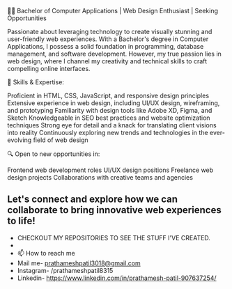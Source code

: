 👨‍💻 Bachelor of Computer Applications | Web Design Enthusiast | Seeking Opportunities

Passionate about leveraging technology to create visually stunning and user-friendly web experiences. With a Bachelor's degree in Computer Applications, I possess a solid foundation in programming, database management, and software development. However, my true passion lies in web design, where I channel my creativity and technical skills to craft compelling online interfaces.

🌟 Skills & Expertise:

Proficient in HTML, CSS, JavaScript, and responsive design principles
Extensive experience in web design, including UI/UX design, wireframing, and prototyping
Familiarity with design tools like Adobe XD, Figma, and Sketch
Knowledgeable in SEO best practices and website optimization techniques
Strong eye for detail and a knack for translating client visions into reality
Continuously exploring new trends and technologies in the ever-evolving field of web design

🔍 Open to new opportunities in:

Frontend web development roles
UI/UX design positions
Freelance web design projects
Collaborations with creative teams and agencies

Let's connect and explore how we can collaborate to bring innovative web experiences to life!
- 
- CHECKOUT MY REPOSITORIES TO SEE THE STUFF I'VE CREATED.
- 
- 📫 How to reach me
- Mail me- prathameshpatil3018@gmail.com
- Instagram- /prathameshpatil8315
- Linkedin- https://www.linkedin.com/in/prathamesh-patil-907637254/

<!---
prat717/prat717 is a ✨ special ✨ repository because its `README.md` (this file) appears on your GitHub profile.
You can click the Preview link to take a look at your changes.
--->
